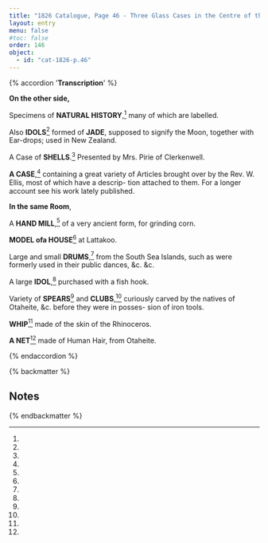 ```yaml
---
title: "1826 Catalogue, Page 46 - Three Glass Cases in the Centre of the Room"
layout: entry
menu: false
#toc: false
order: 146
object:
  - id: "cat-1826-p.46"
---
```


{% accordion '**Transcription**' %}

**On the other side,**


Specimens of **NATURAL HISTORY**,[^1] many of which are
labelled.

Also **IDOLS**[^2] formed of **JADE**, supposed to signify the Moon,
together with Ear-drops; used in New Zealand.

A Case of **SHELLS**.[^3]
Presented by Mrs. Pirie of Clerkenwell.

**A CASE**,[^4] containing a great variety of Articles brought over
by the Rev. W. Ellis, most of which have a descrip-
tion attached to them. For a longer account see his
work lately published.


**In the same Room**,


A **HAND MILL**,[^5] of a very ancient form, for grinding corn.

**MODEL ofa HOUSE**[^6] at Lattakoo.

Large and small **DRUMS**,[^7] from the South Sea Islands, such
as were formerly used in their public dances, &c. &c.

A large **IDOL**,[^8] purchased with a fish hook.

Variety of **SPEARS**[^9] and **CLUBS**,[^10] curiously carved by the
natives of Otaheite, &c. before they were in posses-
sion of iron tools.

**WHIP**[^11] made of the skin of the Rhinoceros.

**A NET**[^12] made of Human Hair, from Otaheite.

{% endaccordion %}

{% backmatter %}

## Notes

[^1]:
[^2]:
[^3]:
[^4]:
[^5]:
[^6]:
[^7]:
[^8]:
[^9]:
[^10]:
[^11]:
[^12]:

{% endbackmatter %}


